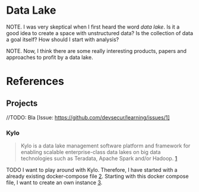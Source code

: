 # Data Lake

NOTE. I was very skeptical when I first heard the word _data lake_. Is it a good idea to create a space with unstructured data? Is the collection of data a goal itself? How should I start with analysis?

NOTE. Now, I think there are some really interesting products, papers and approaches to profit by a data lake.

# References

## Projects
//TODO: Bla [Issue: https://github.com/devsecur/learning/issues/1]
### Kylo

> Kylo is a data lake management software platform and framework for enabling scalable enterprise-class data lakes on big data technologies such as Teradata, Apache Spark and/or Hadoop. [1]

TODO I want to play around with Kylo. Therefore, I have started with a already existing docker-compose file [2]. Starting with this docker compose file, I want to create an own instance [3].

[1]: https://github.com/Teradata/kylo
[2]: https://github.com/danmalczyk/kdoc
[3]: Kylo/docker-compose.yml
